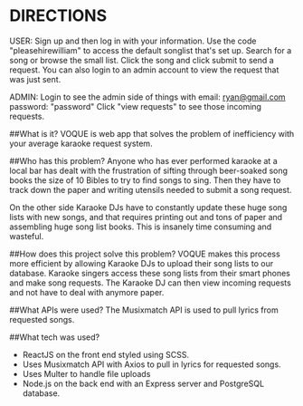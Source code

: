 
# DIRECTIONS
USER: Sign up and then log in with your information. Use the code "pleasehirewilliam" to access the default songlist that's set up. Search for a song or browse the small list. Click the song and click submit to send a request. You can also login to an admin account to view the request that was just sent.

ADMIN: Login to see the admin side of things with email: ryan@gmail.com  password: "password" Click "view requests" to see those incoming requests.


##What is it?
VOQUE is web app that solves the problem of inefficiency with your average karaoke request system.

##Who has this problem?
Anyone who has ever performed karaoke at a local bar has dealt with the frustration of sifting through beer-soaked song books the size of 10 Bibles to try to find songs to sing. Then they have to track down the paper and writing utensils needed to submit a song request.

On the other side Karaoke DJs have to constantly update these huge song lists with new songs, and that requires printing out and tons of paper and assembling huge song list books. This is insanely time consuming and wasteful.

##How does this project solve this problem?
VOQUE makes this process more efficient by allowing Karaoke DJs to upload their song lists to our database. Karaoke singers access these song lists from their smart phones and make song requests. The Karaoke DJ can then view incoming requests and not have to deal with anymore paper.

##What APIs were used?
The Musixmatch API is used to pull lyrics from requested songs.

##What tech was used?
- ReactJS on the front end styled using SCSS.
- Uses Musixmatch API with Axios to pull in lyrics for requested songs.
- Uses Multer to handle file uploads
- Node.js on the back end with an Express server and PostgreSQL database.
